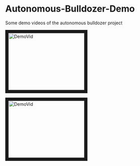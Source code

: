 # Autonomous-Bulldozer-Demo
Some demo videos of the autonomous bulldozer project

<a href="http://www.youtube.com/watch?feature=player_embedded&v=Qqu4bVEWr_k
" target="_blank"><img src="http://img.youtube.com/vi/Qqu4bVEWr_k/0.jpg" 
alt="DemoVid" width="240" height="180" border="10" /></a>


<a href="http://www.youtube.com/watch?feature=player_embedded&v=rR9RJ_BIgaU
" target="_blank"><img src="http://img.youtube.com/vi/rR9RJ_BIgaU/0.jpg" 
alt="DemoVid" width="240" height="180" border="10" /></a>
